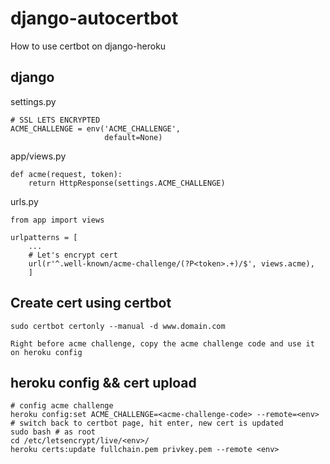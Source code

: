 # django-autocertbot
How to use certbot on django-heroku

## django
settings.py
```
# SSL LETS ENCRYPTED
ACME_CHALLENGE = env('ACME_CHALLENGE',
                     default=None)
```

app/views.py
```
def acme(request, token):
    return HttpResponse(settings.ACME_CHALLENGE)

```

urls.py
```
from app import views

urlpatterns = [
    ...
    # Let's encrypt cert
    url(r'^.well-known/acme-challenge/(?P<token>.+)/$', views.acme),
    ]

```


## Create cert using certbot
```
sudo certbot certonly --manual -d www.domain.com

Right before acme challenge, copy the acme challenge code and use it on heroku config

```


## heroku config && cert upload
``` 
# config acme challenge
heroku config:set ACME_CHALLENGE=<acme-challenge-code> --remote=<env>
# switch back to certbot page, hit enter, new cert is updated 
sudo bash # as root
cd /etc/letsencrypt/live/<env>/
heroku certs:update fullchain.pem privkey.pem --remote <env>
```
